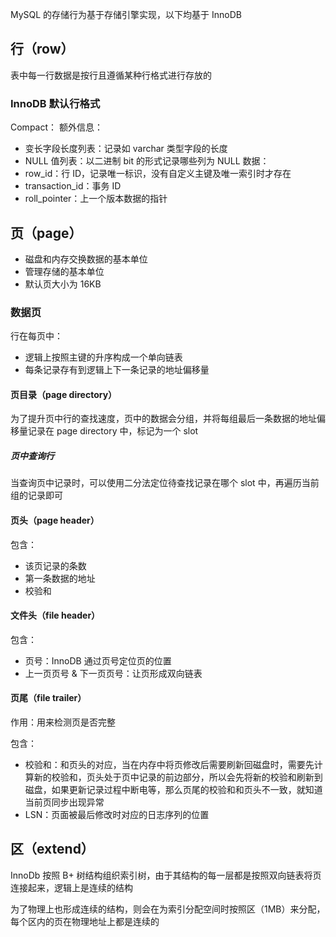 MySQL 的存储行为基于存储引擎实现，以下均基于 InnoDB

## 行（row）

表中每一行数据是按行且遵循某种行格式进行存放的

### InnoDB 默认行格式

Compact：
额外信息：
* 变长字段长度列表：记录如 varchar 类型字段的长度
* NULL 值列表：以二进制 bit 的形式记录哪些列为 NULL
数据：
* row_id：行 ID，记录唯一标识，没有自定义主键及唯一索引时才存在
* transaction_id：事务 ID
* roll_pointer：上一个版本数据的指针

## 页（page）

* 磁盘和内存交换数据的基本单位
* 管理存储的基本单位
* 默认页大小为 16KB

### 数据页

行在每页中：
* 逻辑上按照主键的升序构成一个单向链表
* 每条记录存有到逻辑上下一条记录的地址偏移量

#### 页目录（page directory）

为了提升页中行的查找速度，页中的数据会分组，并将每组最后一条数据的地址偏移量记录在 page directory 中，标记为一个 slot

##### 页中查询行

当查询页中记录时，可以使用二分法定位待查找记录在哪个 slot 中，再遍历当前组的记录即可

#### 页头（page header）

包含：
* 该页记录的条数
* 第一条数据的地址
* 校验和

#### 文件头（file header）

包含：
* 页号：InnoDB 通过页号定位页的位置
* 上一页页号 & 下一页页号：让页形成双向链表

#### 页尾（file trailer）

作用：用来检测页是否完整

包含：
* 校验和：和页头的对应，当在内存中将页修改后需要刷新回磁盘时，需要先计算新的校验和，页头处于页中记录的前边部分，所以会先将新的校验和刷新到磁盘，如果更新记录过程中断电等，那么页尾的校验和和页头不一致，就知道当前页同步出现异常
* LSN：页面被最后修改时对应的日志序列的位置

## 区（extend）

InnoDb 按照 B+ 树结构组织索引树，由于其结构的每一层都是按照双向链表将页连接起来，逻辑上是连续的结构

为了物理上也形成连续的结构，则会在为索引分配空间时按照区（1MB）来分配，每个区内的页在物理地址上都是连续的